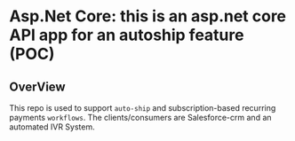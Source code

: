 # Asp.Net Core:  this is an asp.net core API app for an autoship feature (POC)


## OverView
This repo is used to support ```auto-ship``` and subscription-based recurring payments ```workflows```. 
The clients/consumers are Salesforce-crm and an automated IVR System.

